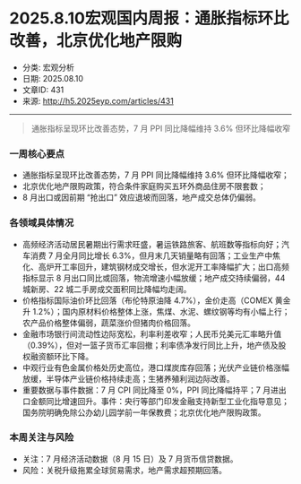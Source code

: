 # 2025.8.10宏观国内周报：通胀指标环比改善，北京优化地产限购

- 分类: 宏观分析
- 日期: 2025.08.10
- 文章ID: 431
- 来源: http://h5.2025eyp.com/articles/431

---

> 通胀指标呈现环比改善态势，7 月 PPI 同比降幅维持 3.6% 但环比降幅收窄

### 一周核心要点

- 通胀指标呈现环比改善态势，7 月 PPI 同比降幅维持 3.6% 但环比降幅收窄；
- 北京优化地产限购政策，符合条件家庭购买五环外商品住房不限套数；
- 8 月出口或因前期 “抢出口” 效应退坡而回落，地产成交总体仍偏弱。

### 各领域具体情况

- 高频经济活动居民暑期出行需求旺盛，暑运铁路旅客、航班数等指标向好；汽车消费 7 月全月同比增长 6.3%，但月末几天销量略有回落；工业生产中焦化、高炉开工率回升，建筑钢材成交增长，但水泥开工率降幅扩大；出口高频指标显示 8 月出口同比或回落，物流增速小幅放缓；地产成交持续偏弱，44 城新房、22 城二手房成交面积同比降幅均走阔。
- 价格指标国际油价环比回落（布伦特原油降 4.7%），金价走高（COMEX 黄金升 1.2%）；国内原材料价格整体上涨，焦煤、水泥、螺纹钢等均有小幅上行；农产品价格整体偏弱，蔬菜涨价但猪肉价格回落。
- 金融市场银行间流动性边际宽松，利率利差收窄；人民币兑美元汇率略升值（0.39%），但对一篮子货币汇率回撤；利率债净发行同比上升，地产债及股权融资额环比下降。
- 中观行业有色金属价格处历史高位，港口煤炭库存回落；光伏产业链价格涨幅放缓，半导体产业链价格持续走高；生猪养殖利润边际改善。
- 重要数据与事件数据：7 月 CPI 同比降至 0%，PPI 同比降幅持平；7 月进出口金额同比增速回升。事件：央行等部门印发金融支持新型工业化指导意见；国务院明确免除公办幼儿园学前一年保教费；北京优化地产限购政策。

### 本周关注与风险

- 关注：7 月经济活动数据（8 月 15 日）及 7 月货币信贷数据。
- 风险：关税升级拖累全球贸易需求，地产需求超预期回落。

